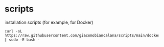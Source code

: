 # scripts
installation scripts (for example, for Docker)

```
curl -sL https://raw.githubusercontent.com/giacomobiancalana/scripts/main/docker/docker_install.sh | sudo -E bash -
```
